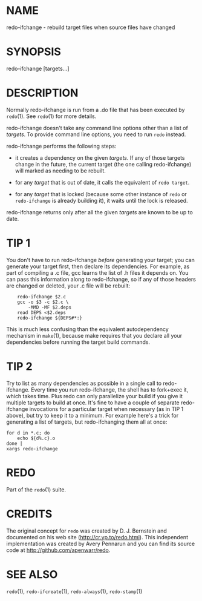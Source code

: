 # NAME

redo-ifchange - rebuild target files when source files have changed

# SYNOPSIS

redo-ifchange [targets...]


# DESCRIPTION

Normally redo-ifchange is run from a .do file that has been
executed by `redo`(1).  See `redo`(1) for more details.

redo-ifchange doesn't take any command line options other
than a list of *targets*.  To provide command line options,
you need to run `redo` instead.

redo-ifchange performs the following steps:

- it creates a dependency on the given *targets*.  If any
  of those targets change in the future, the current target
  (the one calling redo-ifchange) will marked as needing to
  be rebuilt.
  
- for any *target* that is out of date, it calls the
  equivalent of `redo target`.

- for any *target* that is locked (because some other
  instance of `redo` or `redo-ifchange` is already building
  it), it waits until the lock is released.
  
redo-ifchange returns only after all the given
*targets* are known to be up to date.


# TIP 1

You don't have to run redo-ifchange *before* generating
your target; you can generate your target first, then
declare its dependencies.  For example, as part of
compiling a .c file, gcc learns the list
of .h files it depends on. You can pass this information
along to redo-ifchange, so if any of those headers are
changed or deleted, your .c file will be rebuilt:

        redo-ifchange $2.c
        gcc -o $3 -c $2.c \
            -MMD -MF $2.deps
        read DEPS <$2.deps
        redo-ifchange ${DEPS#*:}

This is much less confusing than the equivalent
autodependency mechanism in `make`(1), because make
requires that you declare all your dependencies before
running the target build commands.


# TIP 2

Try to list as many dependencies as possible in a single
call to redo-ifchange.  Every time you run redo-ifchange,
the shell has to fork+exec it, which takes time.  Plus redo
can only parallelize your build if you give it multiple
targets to build at once.  It's fine to have a couple of
separate redo-ifchange invocations for a particular target
when necessary (as in TIP 1 above), but try to keep it to a
minimum.  For example here's a trick for generating a list
of targets, but redo-ifchanging them all at once:

	for d in *.c; do
		echo ${d%.c}.o
	done |
	xargs redo-ifchange


# REDO

Part of the `redo`(1) suite.
    
# CREDITS

The original concept for `redo` was created by D. J.
Bernstein and documented on his web site
(http://cr.yp.to/redo.html).  This independent implementation
was created by Avery Pennarun and you can find its source
code at http://github.com/apenwarr/redo.


# SEE ALSO

`redo`(1), `redo-ifcreate`(1), `redo-always`(1), `redo-stamp`(1)
